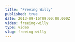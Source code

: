 ```yaml
---
title: "Freeing Willy"
published: true
date: 2013-09-16T09:00:00.000Z
video: freeing-willy
type: video
slug: freeing-willy
---
```

